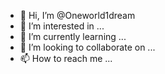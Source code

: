 - 👋 Hi, I’m @Oneworld1dream
- 👀 I’m interested in ...
- 🌱 I’m currently learning ...
- 💞️ I’m looking to collaborate on ...
- 📫 How to reach me ...

<!---
Oneworld1dream/Oneworld1dream is a ✨ special ✨ repository because its `README.md` (this file) appears on your GitHub profile.
You can click the Preview link to take a look at your changes.
--->
